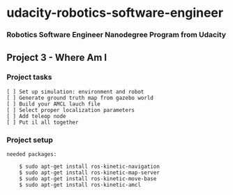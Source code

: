 # udacity-robotics-software-engineer
### Robotics Software Engineer Nanodegree Program from Udacity

## Project 3 - Where Am I

### Project tasks

	[ ] Set up simulation: environment and robot
	[ ] Generate ground truth map from gazebo world
	[ ] Build your AMCL lauch file
	[ ] Select proper localization parameters
	[ ] Add teleop node
	[ ] Put il all together

### Project setup

	needed packages:
```
	$ sudo apt-get install ros-kinetic-navigation
	$ sudo apt-get install ros-kinetic-map-server
	$ sudo apt-get install ros-kinetic-move-base
	$ sudo apt-get install ros-kinetic-amcl
```
